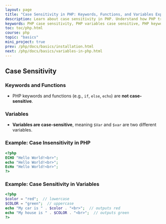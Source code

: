 ```yaml
---
layout: page
title: "Case Sensitivity in PHP: Keywords, Functions, and Variables Explained"
description: Learn about case sensitivity in PHP. Understand how PHP treats keywords and functions as case-insensitive, while variables are case-sensitive, with clear examples.
keywords: PHP case sensitivity, PHP variables case sensitive, PHP keywords case insensitive, PHP functions case sensitivity, PHP echo case, PHP variable naming, PHP syntax rules
toc: toc/php.html
course: php
topic: "basics"
mini_project: true
prev: /php/docs/basics/installation.html
next: /php/docs/basics/variables-in-php.html
---
```


## **Case Sensitivity**

### **Keywords and Functions**
- PHP keywords and functions (e.g., `if`, `else`, `echo`) are **not case-sensitive**.
  
### **Variables**
- **Variables are case-sensitive**, meaning `$Var` and `$var` are two different variables.

### Example: Case Insensitivity in PHP

```php
<?php
ECHO "Hello World!<br>";
echo "Hello World!<br>";
EcHo "Hello World!<br>";
?>
```

### Example: Case Sensitivity in Variables

```php
<?php
$color = "red";  // lowercase
$COLOR = "green";  // uppercase
echo "My car is " . $color . "<br>";  // outputs red
echo "My house is " . $COLOR . "<br>";  // outputs green
?>
```